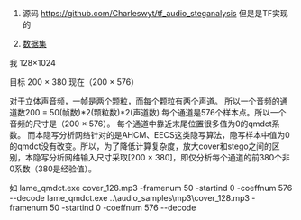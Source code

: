 

1. 源码 https://github.com/Charleswyt/tf_audio_steganalysis 但是是TF实现的

2. [数据集](https://pan.baidu.com/s/1rYCzJRksHkgbOOYI9MqQjA#list/path=%2F&parentPath=%2Fsharelink1872361657-935514907529823)


我 128×1024

目标 200 × 380
现在（200 × 576）

对于立体声音频，一帧是两个颗粒，而每个颗粒有两个声道。
所以一个音频的通道数200 = 50(帧数)*2(颗粒数)*2(声道数)
每个通道是576个样本点。所以一个音频的尺寸是（200 × 576）。
每个通道中靠近末尾位置很多值为0的qmdct系数。
而本隐写分析网络针对的是AHCM、EECS这类隐写算法，隐写样本中值为0的qmdct没有改变。所以，为了降低计算复杂度，放大cover和stego之间的区别，本隐写分析网络输入尺寸采取[200 × 380]，即仅分析每个通道的前380个非0系数（380是经验值）。

如
lame_qmdct.exe   cover_128.mp3  -framenum 50 -startind 0 -coeffnum 576 --decode
lame_qmdct.exe   ..\audio_samples\mp3\cover_128.mp3  -framenum 50 -startind 0 -coeffnum 576 --decode
